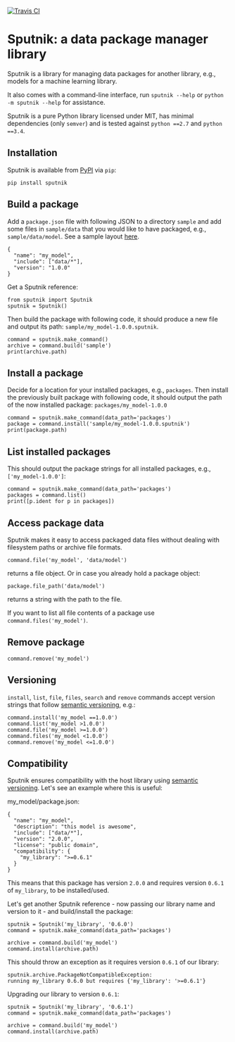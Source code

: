[![Travis CI](https://travis-ci.org/henningpeters/sputnik.svg?branch=master)](https://travis-ci.org/henningpeters/sputnik)

# Sputnik: a data package manager library

Sputnik is a library for managing data packages for another library, e.g., models for a machine learning library.

It also comes with a command-line interface, run ```sputnik --help``` or ```python -m sputnik --help``` for assistance.

Sputnik is a pure Python library licensed under MIT, has minimal dependencies (only ```semver```) and is tested against ```python ==2.7``` and ```python ==3.4```.

## Installation

Sputnik is available from [PyPI](https://pypi.python.org/pypi/sputnik) via ```pip```:

```
pip install sputnik
```

## Build a package

Add a ```package.json``` file with following JSON to a directory ```sample``` and add some files in ```sample/data``` that you would like to have packaged, e.g., ```sample/data/model```. See a sample layout [here](https://github.com/henningpeters/sputnik/tree/master/sample).

```
{
  "name": "my_model",
  "include": ["data/*"],
  "version": "1.0.0"
}
```

Get a Sputnik reference:

```
from sputnik import Sputnik
sputnik = Sputnik()
```

Then build the package with following code, it should produce a new file and output its path: ```sample/my_model-1.0.0.sputnik```.

```
command = sputnik.make_command()
archive = command.build('sample')
print(archive.path)
```

## Install a package

Decide for a location for your installed packages, e.g., ```packages```. Then install the previously built package with following code, it should output the path of the now installed package: ```packages/my_model-1.0.0```

```
command = sputnik.make_command(data_path='packages')
package = command.install('sample/my_model-1.0.0.sputnik')
print(package.path)
```

## List installed packages

This should output the package strings for all installed packages, e.g., ```['my_model-1.0.0']```:

```
command = sputnik.make_command(data_path='packages')
packages = command.list()
print([p.ident for p in packages])
```

## Access package data

Sputnik makes it easy to access packaged data files without dealing with filesystem paths or archive file formats.

```
command.file('my_model', 'data/model')
```

returns a file object. Or in case you already hold a package object:

```
package.file_path('data/model')
```

returns a string with the path to the file.

If you want to list all file contents of a package use ```command.files('my_model')```.

## Remove package

```
command.remove('my_model')
```

## Versioning

```install```, ```list```, ```file```, ```files```, ```search``` and ```remove``` commands accept version strings that follow [semantic versioning](http://semver.org/), e.g.:

```
command.install('my_model ==1.0.0')
command.list('my_model >1.0.0')
command.file('my_model >=1.0.0')
command.files('my_model <1.0.0')
command.remove('my_model <=1.0.0')
```

## Compatibility

Sputnik ensures compatibility with the host library using [semantic versioning](http://semver.org/). Let's see an example where this is useful:

my_model/package.json:
```
{
  "name": "my_model",
  "description": "this model is awesome",
  "include": ["data/*"],
  "version": "2.0.0",
  "license": "public domain",
  "compatibility": {
    "my_library": ">=0.6.1"
  }
}
```

This means that this package has version ```2.0.0``` and requires version ```0.6.1``` of ```my_library```, to be installed/used.

Let's get another Sputnik reference - now passing our library name and version to it - and build/install the package:

```
sputnik = Sputnik('my_library', '0.6.0')
command = sputnik.make_command(data_path='packages')

archive = command.build('my_model')
command.install(archive.path)
```

This should throw an exception as it requires version ```0.6.1``` of our library:

```
sputnik.archive.PackageNotCompatibleException:
running my_library 0.6.0 but requires {'my_library': '>=0.6.1'}
```

Upgrading our library to version ```0.6.1```:

```
sputnik = Sputnik('my_library', '0.6.1')
command = sputnik.make_command(data_path='packages')

archive = command.build('my_model')
command.install(archive.path)
```

